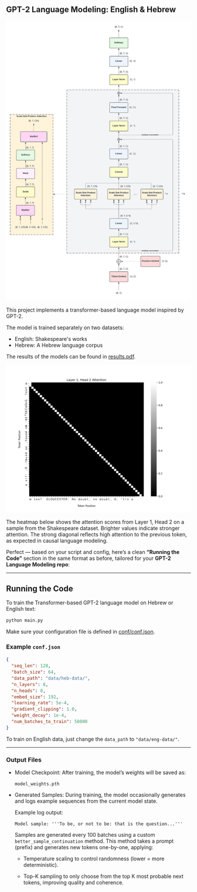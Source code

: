 ## GPT-2 Language Modeling: English & Hebrew

<img src="images/gpt2_image.png" >


This project implements a transformer-based language model inspired by GPT-2.

The model is trained separately on two datasets:
- English: Shakespeare's works
- Hebrew: A Hebrew language corpus


The results of the models can be found in [results.pdf](./results.pdf).

<img src="images/attention_layer1_head2.png" >

The heatmap below shows the attention scores from Layer 1, Head 2 on a sample from the Shakespeare dataset.
Brighter values indicate stronger attention. The strong diagonal reflects high attention to the previous token, as expected in causal language modeling.

Perfect — based on your script and config, here’s a clean **“Running the Code”** section in the same format as before, tailored for your **GPT-2 Language Modeling repo**:

---

## Running the Code

To train the Transformer-based GPT-2 language model on Hebrew or English text:

```bash
python main.py
```

Make sure your configuration file is defined in [conf/conf.json](./conf/conf.json).

### Example `conf.json`

```json
{
  "seq_len": 128,
  "batch_size": 64,
  "data_path": "data/heb-data/",
  "n_layers": 8,
  "n_heads": 8,
  "embed_size": 192,
  "learning_rate": 5e-4,
  "gradient_clipping": 1.0,
  "weight_decay": 1e-4,
  "num_batches_to_train": 50000
}
```

To train on English data, just change the `data_path` to `"data/eng-data/"`.

---

### Output Files

- Model Checkpoint:
  After training, the model’s weights will be saved as:
  ```
  model_weights.pth
  ```

- Generated Samples:
  During training, the model occasionally generates and logs example sequences from the current model state.

  Example log output:
  ```
  Model sample: '''To be, or not to be: that is the question...'''
  ```

  Samples are generated every 100 batches using a custom `better_sample_continuation` method.
  This method takes a prompt (prefix) and generates new tokens one-by-one, applying:

    - Temperature scaling to control randomness (lower = more deterministic).

    - Top-K sampling to only choose from the top K most probable next tokens, improving quality and coherence.